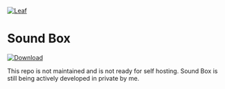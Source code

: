 [![Leaf](https://cdn.discordapp.com/attachments/772931551498600498/790683302793183303/banner.png)](https://leaf-bot.xyz)

# Sound Box
[![Download](https://img.shields.io/badge/Download-1.0.0-blue)](https://github.com/Toadless/SoundBox/releases/tag/1.0.3)

This repo is not maintained and is not ready for self hosting. Sound Box is still being actively developed in private by me.